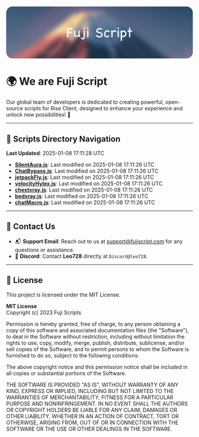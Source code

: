 ![Banner](.github/b.webp)

# 🌍 **We are Fuji Script**

Our global team of developers is dedicated to creating powerful, open-source scripts for Rise Client, designed to enhance your experience and unlock new possibilities! 🌟

---
<!-- SCRIPTS_NAVIGATION_START -->
## 📂 **Scripts Directory Navigation**

**Last Updated**: 2025-01-08 17:11:28 UTC

- **[SilentAura.js](scripts/SilentAura.js)**: Last modified on 2025-01-08 17:11:26 UTC
- **[ChatBypass.js](scripts/ChatBypass.js)**: Last modified on 2025-01-08 17:11:26 UTC
- **[jetpackFly.js](scripts/jetpackFly.js)**: Last modified on 2025-01-08 17:11:26 UTC
- **[velocityHylex.js](scripts/velocityHylex.js)**: Last modified on 2025-01-08 17:11:26 UTC
- **[chestxray.js](scripts/chestxray.js)**: Last modified on 2025-01-08 17:11:26 UTC
- **[bedxray.js](scripts/bedxray.js)**: Last modified on 2025-01-08 17:11:26 UTC
- **[chatMacro.js](scripts/chatMacro.js)**: Last modified on 2025-01-08 17:11:26 UTC

<!-- SCRIPTS_NAVIGATION_END -->

---

## 💬 **Contact Us**  
- 📬 **Support Email**: Reach out to us at [support@fujiscript.com](mailto:support@fujiscript.com) for any questions or assistance.  
- 💬 **Discord**: Contact **Leo728** directly at `Discord@leo728`.

---

## 📜 **License**

This project is licensed under the MIT License.  

**MIT License**  
Copyright (c) 2023 Fuji Scripts  

Permission is hereby granted, free of charge, to any person obtaining a copy of this software and associated documentation files (the "Software"), to deal in the Software without restriction, including without limitation the rights to use, copy, modify, merge, publish, distribute, sublicense, and/or sell copies of the Software, and to permit persons to whom the Software is furnished to do so, subject to the following conditions:  

The above copyright notice and this permission notice shall be included in all copies or substantial portions of the Software.  

THE SOFTWARE IS PROVIDED "AS IS", WITHOUT WARRANTY OF ANY KIND, EXPRESS OR IMPLIED, INCLUDING BUT NOT LIMITED TO THE WARRANTIES OF MERCHANTABILITY, FITNESS FOR A PARTICULAR PURPOSE AND NONINFRINGEMENT. IN NO EVENT SHALL THE AUTHORS OR COPYRIGHT HOLDERS BE LIABLE FOR ANY CLAIM, DAMAGES OR OTHER LIABILITY, WHETHER IN AN ACTION OF CONTRACT, TORT OR OTHERWISE, ARISING FROM, OUT OF OR IN CONNECTION WITH THE SOFTWARE OR THE USE OR OTHER DEALINGS IN THE SOFTWARE.  
